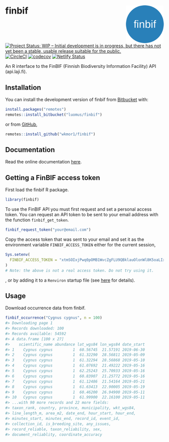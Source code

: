 
# finbif <img src="man/figures/logo.png" align="right" alt="" width="120">

[![Project Status: WIP – Initial development is in progress, but there
has not yet been a stable, usable release suitable for the
public.](https://www.repostatus.org/badges/latest/wip.svg)](https://www.repostatus.org/#wip)
[![CircleCI](https://circleci.com/bb/luomus/finbif.svg?style=shield&circle-token=0c7c2580ef1ca3246d3da8ba60064aeaf9c8eecd)](https://circleci.com/bb/luomus/finbif)
[![codecov](https://codecov.io/bb/luomus/finbif/branch/master/graph/badge.svg?token=erk5D6H4i2)](https://codecov.io/bb/luomus/finbif)
[![Netlify
Status](https://api.netlify.com/api/v1/badges/5fdd166e-0155-4992-9009-82434fefe4f4/deploy-status)](https://app.netlify.com/sites/finbif/deploys)

An R interface to the FinBIF (Finnish Biodiversity Information Facility)
API (api.laji.fi).

## Installation

You can install the development version of finbif from
[Bitbucket](https://bitbucket.org) with:

``` r
install.packages("remotes")
remotes::install_bitbucket("luomus/finbif")
```

or from [GitHub](https://github.com),

``` r
remotes::install_github("wkmor1/finbif")
```

## Documentation

Read the online documentation [here](https://finbif.netlify.com).

## Getting a FinBIF access token

First load the finbif R package.

``` r
library(finbif)
```

To use the FinBIF API you must first request and set a personal access
token. You can request an API token to be sent to your email address
with the function `finbif_get_token`.

``` r
finbif_request_token("your@email.com")
```

Copy the access token that was sent to your email and set it as the
environment variable `FINBIF_ACCESS_TOKEN` either for the current
session,

``` r
Sys.setenv(
  FINBIF_ACCESS_TOKEN = "xtmSOIxjPwq0pOMB1WvcZgFLU9QBklauOlonWl8K5oaLIx8RniJLrvcJU4v9H7Et"
)
# Note: the above is not a real access token. Do not try using it.
```

, or by adding it to a `Renviron` startup file (see
[here](https://rviews.rstudio.com/2017/04/19/r-for-enterprise-understanding-r-s-startup/)
for details).

## Usage

Download occurrence data from finbif.

``` r
finbif_occurrence("Cygnus cygnus", n = 100)
#> Downloading page 1
#> Records downloaded: 100
#> Records available: 54592
#> A data.frame [100 x 27]
#>    scientific_name abundance lat_wgs84 lon_wgs84 date_start
#> 1    Cygnus cygnus         1  60.56745  21.57191 2019-06-30
#> 2    Cygnus cygnus         1  61.32290  28.56811 2019-05-09
#> 3    Cygnus cygnus         1  61.32294  28.56868 2019-05-10
#> 4    Cygnus cygnus         1  61.07692  21.49222 2019-05-16
#> 5    Cygnus cygnus         1  62.25243  25.70933 2019-05-16
#> 6    Cygnus cygnus         1  60.83907  21.25772 2019-05-16
#> 7    Cygnus cygnus         1  61.12486  21.54164 2019-05-21
#> 8    Cygnus cygnus         1  61.63413  22.90005 2019-05-19
#> 9    Cygnus cygnus         1  60.46200  26.94900 2019-05-11
#> 10   Cygnus cygnus         1  61.99900  22.16100 2019-05-11
#> ...with 90 more records and 22 more fields:
#> taxon_rank, country, province, municipality, wkt_wgs84,
#> line_length_m, area_m2, date_end, hour_start, hour_end,
#> minutes_start, minutes_end, record_id, event_id,
#> collection_id, is_breeding_site, any_issues,
#> record_reliable, taxon_reliability, sex,
#> document_reliablity, coordinate_accuracy
```
